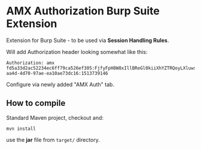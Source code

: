 # AMX Authorization Burp Suite Extension

Extension for Burp Suite - to be used via **Session Handling Rules**.

Will add Authorization header looking somewhat like this:

```
Authorization: amx fd5a33d2ac52234ec6ff79ca526ef305:FjfyFpH8W8xIllBReGl0kiiXhYZTRQoyLXluwsEIhtE=:3265893b-aa4d-4d70-97ae-ea10ae73dc16:1513739146
```

Configure via newly added "AMX Auth" tab.

## How to compile

Standard Maven project, checkout and:

```
mvn install
```

use the **jar** file from ```target/``` directory.

